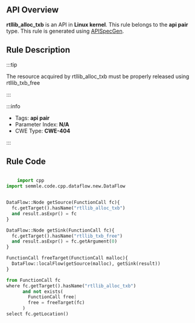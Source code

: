 ---
---


## API Overview
**rtllib_alloc_txb** is an API in **Linux kernel**. This rule belongs to the **api pair** type. This rule is generated using [APISpecGen](../../tools/APISpecGen).
## Rule Description

:::tip

The resource acquired by rtllib_alloc_txb must be properly released using rtllib_txb_free

:::

:::info

- Tags: **api pair**
- Parameter Index: **N/A**
- CWE Type: **CWE-404**

:::

## Rule Code
```python

    import cpp
import semmle.code.cpp.dataflow.new.DataFlow


DataFlow::Node getSource(FunctionCall fc){
  fc.getTarget().hasName("rtllib_alloc_txb")
  and result.asExpr() = fc
}

DataFlow::Node getSink(FunctionCall fc){
  fc.getTarget().hasName("rtllib_txb_free")
  and result.asExpr() = fc.getArgument(0)
}

FunctionCall freeTarget(FunctionCall malloc){
  DataFlow::localFlow(getSource(malloc), getSink(result))
}

from FunctionCall fc
where fc.getTarget().hasName("rtllib_alloc_txb")
      and not exists(
        FunctionCall free| 
        free = freeTarget(fc)
      )
select fc.getLocation()

    
```